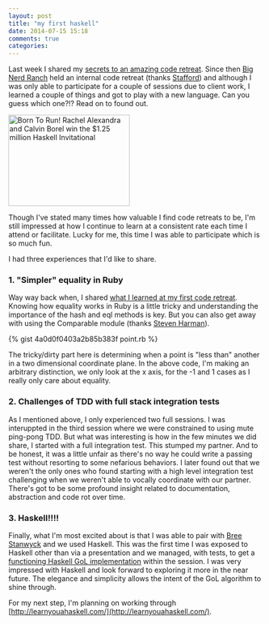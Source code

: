 ```yaml
---
layout: post
title: "my first haskell"
date: 2014-07-15 15:18
comments: true
categories: 
---
```


Last week I shared my [secrets to an amazing code retreat](/blog/2014/07/06/my-code-retreat-syllabus/index.html). Since then [Big Nerd Ranch](http://bignerdranch.com) held an internal code retreat (thanks [Stafford](https://twitter.com/srbiv)) and although I was only able to participate for a couple of sessions due to client work, I learned a couple of things and got to play with a new language. Can you guess which one?!? Read on to found out.

<a href="https://www.flickr.com/photos/rockandracehorses/3783326324" title="Born To Run! Rachel Alexandra and Calvin Borel win the $1.25 million Haskell Invitational by Sarah K. Andrew, on Flickr"><img src="https://farm4.staticflickr.com/3110/3783326324_154fe1441d_m.jpg" width="240" height="180" alt="Born To Run! Rachel Alexandra and Calvin Borel win the $1.25 million Haskell Invitational"></a>

<!-- more -->

Though I've stated many times how valuable I find code retreats to be, I'm still impressed at how I continue to learn at a consistent rate each time I attend or facilitate. Lucky for me, this time I was able to participate which is so much fun.

I had three experiences that I'd like to share.

### 1. "Simpler" equality in Ruby

Way way back when, I shared [what I learned at my first code retreat](http://www.bignerdranch.com/blog/lessons-learned-at-global-day-of-coderetreat/). Knowing how equality works in Ruby is a little tricky and understanding the importance of the hash and eql methods is key. But you can also get away with using the Comparable module (thanks [Steven Harman](http://stevenharman.net/)).  

{% gist 4a0d0f0403a2b85b383f point.rb %}

The tricky/dirty part here is determining when a point is "less than" another in a two dimensional coordinate plane. In the above code, I'm making an arbitrary distinction, we only look at the x axis, for the -1 and 1 cases as I really only care about equality.


### 2. Challenges of TDD with full stack integration tests

As I mentioned above, I only experienced two full sessions. I was interuppted in the third session where we were constrained to using mute ping-pong TDD. But what was interesting is how in the few minutes we did share, I started with a full integration test. This stumped my partner. And to be honest, it was a little unfair as there's no way he could write a passing test without resorting to some nefarious behaviors. I later found out that we weren't the only ones who found starting with a high level integration test challenging when we weren't able to vocally coordinate with our partner. There's got to be some profound insight related to documentation, abstraction and code rot over time.

### 3. Haskell!!!!

Finally, what I'm most excited about is that I was able to pair with [Bree Stanwyck](https://twitter.com/letsbreelhere) and we used Haskell. This was the first time I was exposed to Haskell other than via a presentation and we managed, with tests, to get a [functioning Haskell GoL implementation](https://gist.github.com/breestanwyck/479faa4a274f7278b5fb) within the session. I was very impressed with Haskell and look forward to exploring it more in the near future. The elegance and simplicity allows the intent of the GoL algorithm to shine through. 

For my next step, I'm planning on working through [http://learnyouahaskell.com/](http://learnyouahaskell.com/).
